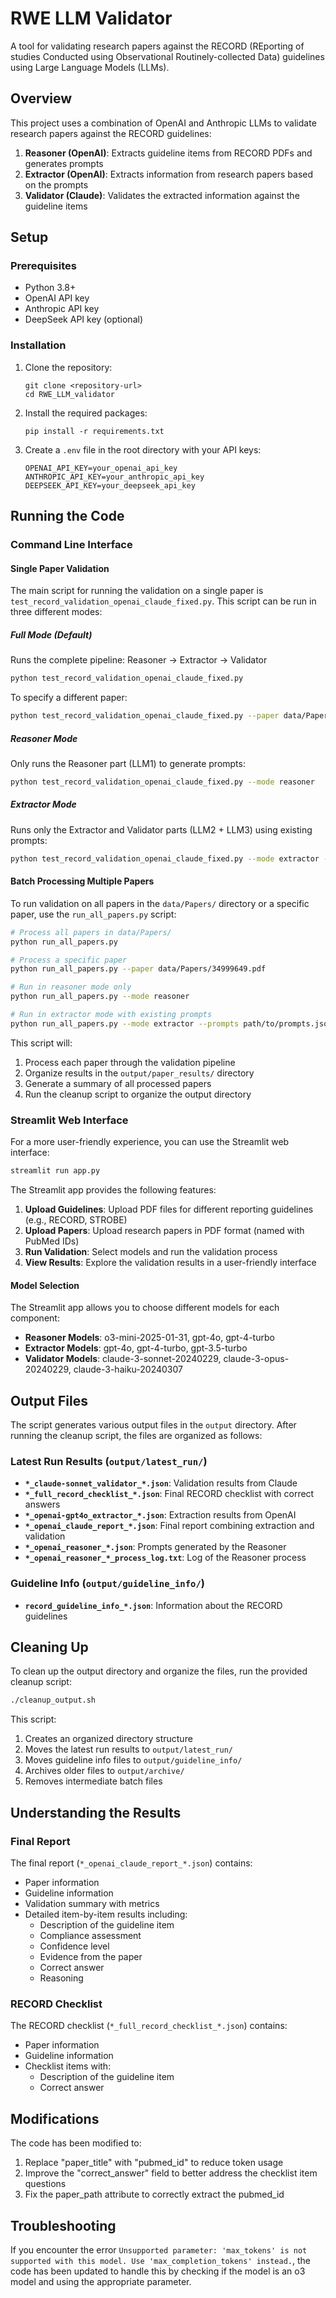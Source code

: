 # RWE LLM Validator

A tool for validating research papers against the RECORD (REporting of studies Conducted using Observational Routinely-collected Data) guidelines using Large Language Models (LLMs).

## Overview

This project uses a combination of OpenAI and Anthropic LLMs to validate research papers against the RECORD guidelines:

1. **Reasoner (OpenAI)**: Extracts guideline items from RECORD PDFs and generates prompts
2. **Extractor (OpenAI)**: Extracts information from research papers based on the prompts
3. **Validator (Claude)**: Validates the extracted information against the guideline items

## Setup

### Prerequisites

- Python 3.8+
- OpenAI API key
- Anthropic API key
- DeepSeek API key (optional)

### Installation

1. Clone the repository:
   ```
   git clone <repository-url>
   cd RWE_LLM_validator
   ```

2. Install the required packages:
   ```
   pip install -r requirements.txt
   ```

3. Create a `.env` file in the root directory with your API keys:
   ```
   OPENAI_API_KEY=your_openai_api_key
   ANTHROPIC_API_KEY=your_anthropic_api_key
   DEEPSEEK_API_KEY=your_deepseek_api_key
   ```

## Running the Code

### Command Line Interface

#### Single Paper Validation

The main script for running the validation on a single paper is `test_record_validation_openai_claude_fixed.py`. This script can be run in three different modes:

##### Full Mode (Default)

Runs the complete pipeline: Reasoner → Extractor → Validator

```bash
python test_record_validation_openai_claude_fixed.py
```

To specify a different paper:

```bash
python test_record_validation_openai_claude_fixed.py --paper data/Papers/34999649.pdf
```

##### Reasoner Mode

Only runs the Reasoner part (LLM1) to generate prompts:

```bash
python test_record_validation_openai_claude_fixed.py --mode reasoner
```

##### Extractor Mode

Runs only the Extractor and Validator parts (LLM2 + LLM3) using existing prompts:

```bash
python test_record_validation_openai_claude_fixed.py --mode extractor --prompts path/to/prompts.json
```

#### Batch Processing Multiple Papers

To run validation on all papers in the `data/Papers/` directory or a specific paper, use the `run_all_papers.py` script:

```bash
# Process all papers in data/Papers/
python run_all_papers.py

# Process a specific paper
python run_all_papers.py --paper data/Papers/34999649.pdf

# Run in reasoner mode only
python run_all_papers.py --mode reasoner

# Run in extractor mode with existing prompts
python run_all_papers.py --mode extractor --prompts path/to/prompts.json
```

This script will:
1. Process each paper through the validation pipeline
2. Organize results in the `output/paper_results/` directory
3. Generate a summary of all processed papers
4. Run the cleanup script to organize the output directory

### Streamlit Web Interface

For a more user-friendly experience, you can use the Streamlit web interface:

```bash
streamlit run app.py
```

The Streamlit app provides the following features:

1. **Upload Guidelines**: Upload PDF files for different reporting guidelines (e.g., RECORD, STROBE)
2. **Upload Papers**: Upload research papers in PDF format (named with PubMed IDs)
3. **Run Validation**: Select models and run the validation process
4. **View Results**: Explore the validation results in a user-friendly interface

#### Model Selection

The Streamlit app allows you to choose different models for each component:

- **Reasoner Models**: o3-mini-2025-01-31, gpt-4o, gpt-4-turbo
- **Extractor Models**: gpt-4o, gpt-4-turbo, gpt-3.5-turbo
- **Validator Models**: claude-3-sonnet-20240229, claude-3-opus-20240229, claude-3-haiku-20240307

## Output Files

The script generates various output files in the `output` directory. After running the cleanup script, the files are organized as follows:

### Latest Run Results (`output/latest_run/`)

- **`*_claude-sonnet_validator_*.json`**: Validation results from Claude
- **`*_full_record_checklist_*.json`**: Final RECORD checklist with correct answers
- **`*_openai-gpt4o_extractor_*.json`**: Extraction results from OpenAI
- **`*_openai_claude_report_*.json`**: Final report combining extraction and validation
- **`*_openai_reasoner_*.json`**: Prompts generated by the Reasoner
- **`*_openai_reasoner_*_process_log.txt`**: Log of the Reasoner process

### Guideline Info (`output/guideline_info/`)

- **`record_guideline_info_*.json`**: Information about the RECORD guidelines

## Cleaning Up

To clean up the output directory and organize the files, run the provided cleanup script:

```bash
./cleanup_output.sh
```

This script:
1. Creates an organized directory structure
2. Moves the latest run results to `output/latest_run/`
3. Moves guideline info files to `output/guideline_info/`
4. Archives older files to `output/archive/`
5. Removes intermediate batch files

## Understanding the Results

### Final Report

The final report (`*_openai_claude_report_*.json`) contains:
- Paper information
- Guideline information
- Validation summary with metrics
- Detailed item-by-item results including:
  - Description of the guideline item
  - Compliance assessment
  - Confidence level
  - Evidence from the paper
  - Correct answer
  - Reasoning

### RECORD Checklist

The RECORD checklist (`*_full_record_checklist_*.json`) contains:
- Paper information
- Guideline information
- Checklist items with:
  - Description of the guideline item
  - Correct answer

## Modifications

The code has been modified to:
1. Replace "paper_title" with "pubmed_id" to reduce token usage
2. Improve the "correct_answer" field to better address the checklist item questions
3. Fix the paper_path attribute to correctly extract the pubmed_id

## Troubleshooting

If you encounter the error `Unsupported parameter: 'max_tokens' is not supported with this model. Use 'max_completion_tokens' instead.`, the code has been updated to handle this by checking if the model is an o3 model and using the appropriate parameter.
